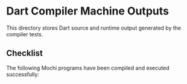 # Dart Compiler Machine Outputs

This directory stores Dart source and runtime output generated by the compiler tests.

## Checklist

The following Mochi programs have been compiled and executed successfully:


